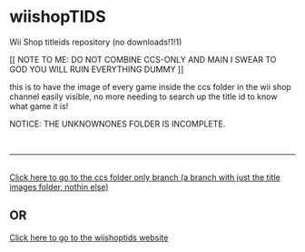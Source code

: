 # wiishopTIDS
Wii Shop titleids repository (no downloads!1!1)

[[ NOTE TO ME: DO NOT COMBINE CCS-ONLY AND MAIN I SWEAR TO GOD YOU WILL RUIN EVERYTHING DUMMY ]]

this is to have the image of every game inside the ccs folder in the wii shop channel easily visible, no more needing to search up the title id to know what game it is!


NOTICE: THE UNKNOWNONES FOLDER IS INCOMPLETE.

<br><hr><br>
<a href="https://github.com/ChrisplayzYT/wiishopTIDS/tree/main">Click here to go to the ccs folder only branch (a branch with just the title images folder, nothin else)</a>
<br>
<h2>OR</h2>
<a href="https://chrisplayzyt.github.io/wiishopTIDS/">Click here to go to the wiishoptids website</a>
